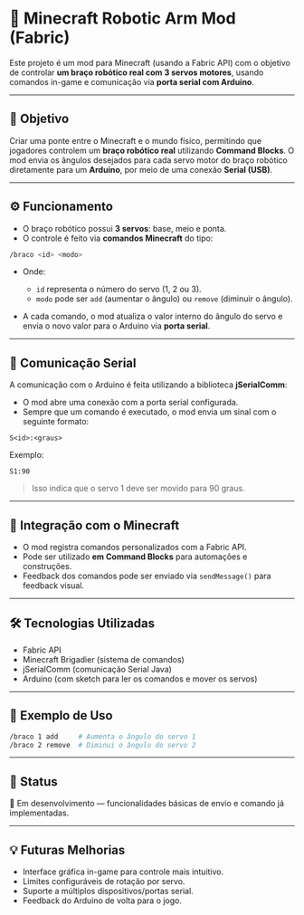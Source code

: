 # 🦾 Minecraft Robotic Arm Mod (Fabric)

Este projeto é um mod para Minecraft (usando a Fabric API) com o objetivo de controlar **um braço robótico real com 3 servos motores**, usando comandos in-game e comunicação via **porta serial com Arduino**.

---

## 🎯 Objetivo

Criar uma ponte entre o Minecraft e o mundo físico, permitindo que jogadores controlem um **braço robótico real** utilizando **Command Blocks**. O mod envia os ângulos desejados para cada servo motor do braço robótico diretamente para um **Arduino**, por meio de uma conexão **Serial (USB)**.

---

## ⚙️ Funcionamento

- O braço robótico possui **3 servos**: base, meio e ponta.
- O controle é feito via **comandos Minecraft** do tipo:

```bash
/braco <id> <modo>
```

* Onde:

  * `id` representa o número do servo (1, 2 ou 3).
  * `modo` pode ser `add` (aumentar o ângulo) ou `remove` (diminuir o ângulo).
* A cada comando, o mod atualiza o valor interno do ângulo do servo e envia o novo valor para o Arduino via **porta serial**.

---

## 🔌 Comunicação Serial

A comunicação com o Arduino é feita utilizando a biblioteca **jSerialComm**:

* O mod abre uma conexão com a porta serial configurada.
* Sempre que um comando é executado, o mod envia um sinal com o seguinte formato:

```
S<id>:<graus>
```

Exemplo:

```
S1:90
```

> Isso indica que o servo 1 deve ser movido para 90 graus.

---

## 🧱 Integração com o Minecraft

* O mod registra comandos personalizados com a Fabric API.
* Pode ser utilizado **em Command Blocks** para automações e construções.
* Feedback dos comandos pode ser enviado via `sendMessage()` para feedback visual.

---

## 🛠️ Tecnologias Utilizadas

* Fabric API
* Minecraft Brigadier (sistema de comandos)
* jSerialComm (comunicação Serial Java)
* Arduino (com sketch para ler os comandos e mover os servos)

---

## 🧪 Exemplo de Uso

```bash
/braco 1 add     # Aumenta o ângulo do servo 1
/braco 2 remove  # Diminui o ângulo do servo 2
```

---

## 🚧 Status

🔧 Em desenvolvimento — funcionalidades básicas de envio e comando já implementadas.

---


## 💡 Futuras Melhorias

* Interface gráfica in-game para controle mais intuitivo.
* Limites configuráveis de rotação por servo.
* Suporte a múltiplos dispositivos/portas serial.
* Feedback do Arduino de volta para o jogo.


